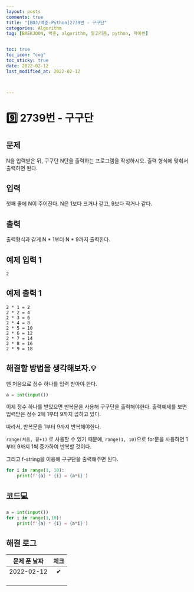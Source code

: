 ```yaml
---
layout: posts
comments: true
title: "[BOJ/백준-Python]2739번 - 구구단"
categories: Algorithm
tag: [BAEKJOON, 백준, algorithm, 알고리즘, python, 파이썬]


toc: true
toc_icon: "cog"
toc_sticky: true
date: 2022-02-12
last_modified_at: 2022-02-12



---
```




# 9️⃣ 2739번 - 구구단



## 문제

N을 입력받은 뒤, 구구단 N단을 출력하는 프로그램을 작성하시오. 출력 형식에 맞춰서 출력하면 된다.

## 입력

첫째 줄에 N이 주어진다. N은 1보다 크거나 같고, 9보다 작거나 같다.

## 출력

출력형식과 같게 N * 1부터 N * 9까지 출력한다.



## 예제 입력 1 

```
2
```



## 예제 출력 1

```
2 * 1 = 2
2 * 2 = 4
2 * 3 = 6
2 * 4 = 8
2 * 5 = 10
2 * 6 = 12
2 * 7 = 14
2 * 8 = 16
2 * 9 = 18
```



##  해결할 방법을 생각해보자.💡

맨 처음으로 정수 하나를 입력 받아야 한다.

```python
a = int(input())
```

이제 정수 하나를 받았으면 반복문을 사용해 구구단을 출력해야한다. 출력예제를 보면 입력받은 정수 2에 1부터 9까지 곱하고 있다.

따라서, 반복문을 1부터 9까지 반복해야한다.

`range(처음, 끝+1)` 로 사용할 수 있기 때문에, `range(1, 10)`으로 for문을 사용하면 1부터 9까지 1씩 증가하여 반복할 것이다.

그리고 f-string을 이용해 구구단을 출력해주면 된다.

```python
for i in range(1, 10):
    print(f'{a} * {i} = {a*i}')
```



## 코드💻

```python
a = int(input())
for i in range(1,10):
    print(f'{a} * {i} = {a*i}')
```





## 해결 로그 

| 문제 푼 날짜 | 체크 |
| :----------: | :--: |
|  2022-02-12  |  ✔   |
|              |      |
|              |      |
|              |      |
|              |      |



